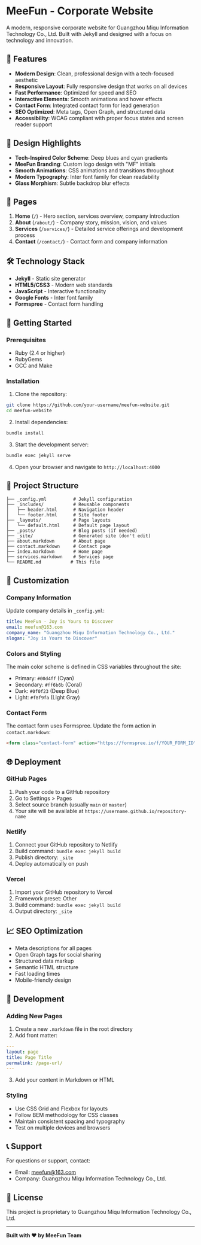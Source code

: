 # MeeFun - Corporate Website

A modern, responsive corporate website for Guangzhou Miqu Information Technology Co., Ltd. Built with Jekyll and designed with a focus on technology and innovation.

## 🚀 Features

- **Modern Design**: Clean, professional design with a tech-focused aesthetic
- **Responsive Layout**: Fully responsive design that works on all devices
- **Fast Performance**: Optimized for speed and SEO
- **Interactive Elements**: Smooth animations and hover effects
- **Contact Form**: Integrated contact form for lead generation
- **SEO Optimized**: Meta tags, Open Graph, and structured data
- **Accessibility**: WCAG compliant with proper focus states and screen reader support

## 🎨 Design Highlights

- **Tech-Inspired Color Scheme**: Deep blues and cyan gradients
- **MeeFun Branding**: Custom logo design with "MF" initials
- **Smooth Animations**: CSS animations and transitions throughout
- **Modern Typography**: Inter font family for clean readability
- **Glass Morphism**: Subtle backdrop blur effects

## 📱 Pages

1. **Home** (`/`) - Hero section, services overview, company introduction
2. **About** (`/about/`) - Company story, mission, vision, and values
3. **Services** (`/services/`) - Detailed service offerings and development process
4. **Contact** (`/contact/`) - Contact form and company information

## 🛠️ Technology Stack

- **Jekyll** - Static site generator
- **HTML5/CSS3** - Modern web standards
- **JavaScript** - Interactive functionality
- **Google Fonts** - Inter font family
- **Formspree** - Contact form handling

## 🚀 Getting Started

### Prerequisites

- Ruby (2.4 or higher)
- RubyGems
- GCC and Make

### Installation

1. Clone the repository:
```bash
git clone https://github.com/your-username/meefun-website.git
cd meefun-website
```

2. Install dependencies:
```bash
bundle install
```

3. Start the development server:
```bash
bundle exec jekyll serve
```

4. Open your browser and navigate to `http://localhost:4000`

## 📁 Project Structure

```
├── _config.yml          # Jekyll configuration
├── _includes/           # Reusable components
│   ├── header.html      # Navigation header
│   └── footer.html      # Site footer
├── _layouts/            # Page layouts
│   └── default.html     # Default page layout
├── _posts/              # Blog posts (if needed)
├── _site/               # Generated site (don't edit)
├── about.markdown       # About page
├── contact.markdown     # Contact page
├── index.markdown       # Home page
├── services.markdown    # Services page
└── README.md           # This file
```

## 🎯 Customization

### Company Information

Update company details in `_config.yml`:

```yaml
title: MeeFun - Joy is Yours to Discover
email: meefun@163.com
company_name: "Guangzhou Miqu Information Technology Co., Ltd."
slogan: "Joy is Yours to Discover"
```

### Colors and Styling

The main color scheme is defined in CSS variables throughout the site:

- Primary: `#00d4ff` (Cyan)
- Secondary: `#ff6b6b` (Coral)
- Dark: `#0f0f23` (Deep Blue)
- Light: `#f8f9fa` (Light Gray)

### Contact Form

The contact form uses Formspree. Update the form action in `contact.markdown`:

```html
<form class="contact-form" action="https://formspree.io/f/YOUR_FORM_ID" method="POST">
```

## 🌐 Deployment

### GitHub Pages

1. Push your code to a GitHub repository
2. Go to Settings > Pages
3. Select source branch (usually `main` or `master`)
4. Your site will be available at `https://username.github.io/repository-name`

### Netlify

1. Connect your GitHub repository to Netlify
2. Build command: `bundle exec jekyll build`
3. Publish directory: `_site`
4. Deploy automatically on push

### Vercel

1. Import your GitHub repository to Vercel
2. Framework preset: Other
3. Build command: `bundle exec jekyll build`
4. Output directory: `_site`

## 📈 SEO Optimization

- Meta descriptions for all pages
- Open Graph tags for social sharing
- Structured data markup
- Semantic HTML structure
- Fast loading times
- Mobile-friendly design

## 🔧 Development

### Adding New Pages

1. Create a new `.markdown` file in the root directory
2. Add front matter:

```yaml
---
layout: page
title: Page Title
permalink: /page-url/
---
```

3. Add your content in Markdown or HTML

### Styling

- Use CSS Grid and Flexbox for layouts
- Follow BEM methodology for CSS classes
- Maintain consistent spacing and typography
- Test on multiple devices and browsers

## 📞 Support

For questions or support, contact:
- Email: meefun@163.com
- Company: Guangzhou Miqu Information Technology Co., Ltd.

## 📄 License

This project is proprietary to Guangzhou Miqu Information Technology Co., Ltd.

---

**Built with ❤️ by MeeFun Team** 
